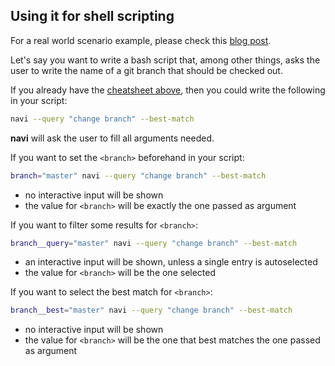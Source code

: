 ## Using it for shell scripting

For a real world scenario example, please check this [blog post](https://denisidoro.github.io/posts/cli-templates/).

Let's say you want to write a bash script that, among other things, asks the user to write the name of a git branch that should be checked out.

If you already have the [cheatsheet above](#cheatsheet-syntax), then you could write the following in your script:

```sh
navi --query "change branch" --best-match
```

**navi** will ask the user to fill all arguments needed.

If you want to set the `<branch>` beforehand in your script:

```sh
branch="master" navi --query "change branch" --best-match
```

- no interactive input will be shown
- the value for `<branch>` will be exactly the one passed as argument

If you want to filter some results for `<branch>`:

```sh
branch__query="master" navi --query "change branch" --best-match
```

- an interactive input will be shown, unless a single entry is autoselected
- the value for `<branch>` will be the one selected

If you want to select the best match for `<branch>`:

```sh
branch__best="master" navi --query "change branch" --best-match
```

- no interactive input will be shown
- the value for `<branch>` will be the one that best matches the one passed as argument
